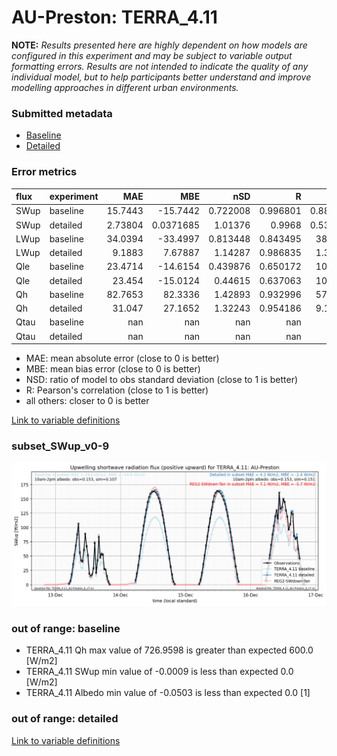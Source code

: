 # AU-Preston: TERRA_4.11

**NOTE:** *Results presented here are highly dependent on how models are configured in this experiment and may be subject to variable output formatting errors. Results are not intended to indicate the quality of any individual model, but to help participants better understand and improve modelling approaches in different urban environments.*

### Submitted metadata

- [Baseline](TERRA_4.11_AU-Preston_baseline_attrs.md)
- [Detailed](TERRA_4.11_AU-Preston_detailed_attrs.md)

### Error metrics

| flux   | experiment   |       MAE |         MBE |        nSD |          R |        5th |      95th |      RMSE |       cRMSE |        AMBE |       1-nSD |          1-R |    nSkewness |   nKurtosis |     Overlap |
|:-------|:-------------|----------:|------------:|-----------:|-----------:|-----------:|----------:|----------:|------------:|------------:|------------:|-------------:|-------------:|------------:|------------:|
| SWup   | baseline     |  15.7443  | -15.7442    |   0.722008 |   0.996801 |   0.881603 |  40.3922  |  20.6317  |   0.286181  |  15.7442    |   0.277992  |   0.00319926 |   0.0137121  |   0.0254187 |   0.0860945 |
| SWup   | detailed     |   2.73804 |   0.0371685 |   1.01376  |   0.9968   |   0.534408 |   2.27944 |   3.80737 |   0.0817136 |   0.0371685 |   0.0137593 |   0.00319988 |   0.0136204  |   0.0253237 |   0.0631653 |
| LWup   | baseline     |  34.0394  | -33.4997    |   0.813448 |   0.843495 |  38.1527   |  60.6103  |  40.4156  |   0.537977  |  33.4997    |   0.186553  |   0.156505   |   0.667149   |   0.73637   |   0.294374  |
| LWup   | detailed     |   9.1883  |   7.67887   |   1.14287  |   0.986835 |   1.34209  |  23.4265  |  12.1723  |   0.224727  |   7.67887   |   0.142866  |   0.0131648  |   0.076382   |   0.171041  |   0.0831017 |
| Qle    | baseline     |  23.4714  | -14.6154    |   0.439876 |   0.650172 |  10.3908   |  65.3553  |  41.1698  |   0.788353  |  14.6154    |   0.560125  |   0.349828   |   0.00731007 |   0.412699  |   0.288816  |
| Qle    | detailed     |  23.454   | -15.0124    |   0.44615  |   0.637063 |  10.1975   |  64.2704  |  41.574   |   0.794103  |  15.0124    |   0.553851  |   0.362937   |   0.0271611  |   0.484478  |   0.30038   |
| Qh     | baseline     |  82.7653  |  82.3336    |   1.42893  |   0.932996 |  57.9849   | 183.722   |  99.7054  |   0.612759  |  82.3336    |   0.428934  |   0.0670042  |   0.0131459  |   0.0732479 |   0.592541  |
| Qh     | detailed     |  31.047   |  27.1652    |   1.32243  |   0.954186 |   9.15183  | 106.908   |  51.3235  |   0.474484  |  27.1652    |   0.322433  |   0.0458143  |   0.0288014  |   0.0428018 |   0.226493  |
| Qtau   | baseline     | nan       | nan         | nan        | nan        | nan        | nan       | nan       | nan         | nan         | nan         | nan          | nan          | nan         | nan         |
| Qtau   | detailed     | nan       | nan         | nan        | nan        | nan        | nan       | nan       | nan         | nan         | nan         | nan          | nan          | nan         | nan         |

 - MAE: mean absolute error (close to 0 is better)
 - MBE: mean bias error (close to 0 is better)
 - NSD: ratio of model to obs standard deviation (close to 1 is better)
 - R: Pearson's correlation (close to 1 is better)
 - all others: closer to 0 is better

[Link to variable definitions](../modelattrs/variable_definitions.md)

### <a name="subset_swup_v0-9"></a>subset_SWup_v0-9
[![TERRA_4.11_AU-Preston_subset_SWup_v0-9.png](TERRA_4.11_AU-Preston_subset_SWup_v0-9.png)](TERRA_4.11_AU-Preston_subset_SWup_v0-9.png)

### out of range: baseline

 - TERRA_4.11 Qh max value of 726.9598 is greater than expected 600.0 [W/m2]
 - TERRA_4.11 SWup min value of -0.0009 is less than expected 0.0 [W/m2]
 - TERRA_4.11 Albedo min value of -0.0503 is less than expected 0.0 [1]

### out of range: detailed



[Link to variable definitions](../modelattrs/variable_definitions.md)

